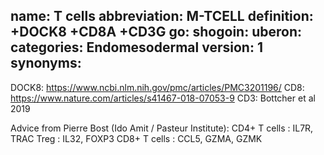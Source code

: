 name: T cells
abbreviation: M-TCELL
definition: +DOCK8 +CD8A +CD3G
go:
shogoin: 
uberon:
categories: Endomesodermal
version: 1
synonyms:
---
DOCK8: https://www.ncbi.nlm.nih.gov/pmc/articles/PMC3201196/
CD8: https://www.nature.com/articles/s41467-018-07053-9
CD3: Bottcher et al 2019

Advice from Pierre Bost (Ido Amit / Pasteur Institute):
CD4+ T cells : IL7R, TRAC
Treg : IL32, FOXP3
CD8+ T cells : CCL5, GZMA, GZMK
